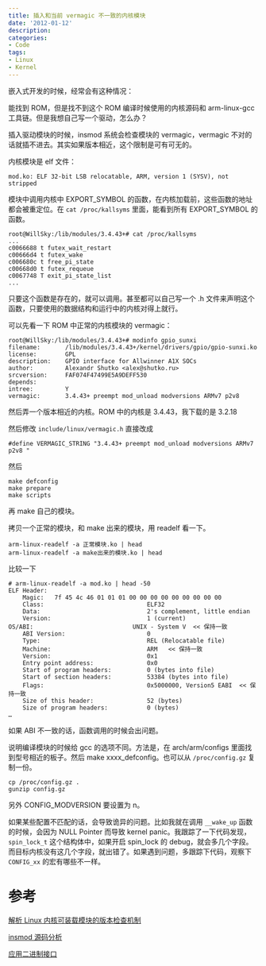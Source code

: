 ```yaml
---
title: 插入和当前 vermagic 不一致的内核模块
date: '2012-01-12'
description:
categories:
- Code
tags:
- Linux
- Kernel
---
```


嵌入式开发的时候，经常会有这种情况：

能找到 ROM，但是找不到这个 ROM 编译时候使用的内核源码和 arm-linux-gcc 工具链。但是我想自己写一个驱动，怎么办？

插入驱动模块的时候，insmod 系统会检查模块的 vermagic，vermagic 不对的话就插不进去。其实如果版本相近，这个限制是可有可无的。

内核模块是 elf 文件：

``` 
mod.ko: ELF 32-bit LSB relocatable, ARM, version 1 (SYSV), not stripped
```

模块中调用内核中 EXPORT_SYMBOL 的函数，在内核加载前，这些函数的地址都会被重定位。在 `cat /proc/kallsyms` 里面，能看到所有 EXPORT_SYMBOL 的函数。

``` 
root@WillSky:/lib/modules/3.4.43+# cat /proc/kallsyms
...
c0066688 t futex_wait_restart
c00666d4 t futex_wake
c006680c t free_pi_state
c00668d0 t futex_requeue
c0067748 T exit_pi_state_list
...
```

只要这个函数是存在的，就可以调用。甚至都可以自己写一个 .h 文件来声明这个函数，只要使用的数据结构和运行中的内核对得上就行。

可以先看一下 ROM 中正常的内核模块的 vermagic：

``` 
root@WillSky:/lib/modules/3.4.43+# modinfo gpio_sunxi
filename:       /lib/modules/3.4.43+/kernel/drivers/gpio/gpio-sunxi.ko
license:        GPL
description:    GPIO interface for Allwinner A1X SOCs
author:         Alexandr Shutko <alex@shutko.ru>
srcversion:     FAF074F47499E5A9DEFF530
depends:
intree:         Y
vermagic:       3.4.43+ preempt mod_unload modversions ARMv7 p2v8
```

然后弄一个版本相近的内核。ROM 中的内核是 3.4.43，我下载的是 3.2.18

然后修改 `include/linux/vermagic.h` 直接改成

``` 
#define VERMAGIC_STRING "3.4.43+ preempt mod_unload modversions ARMv7 p2v8 "
```

然后

``` 
make defconfig
make prepare
make scripts
```

再 make 自己的模块。

拷贝一个正常的模块，和 make 出来的模块，用 readelf 看一下。

``` 
arm-linux-readelf -a 正常模块.ko | head
arm-linux-readelf -a make出来的模块.ko | head
```

比较一下

``` 
# arm-linux-readelf -a mod.ko | head -50
ELF Header:
	Magic:   7f 45 4c 46 01 01 01 00 00 00 00 00 00 00 00 00
	Class:                             ELF32
	Data:                              2's complement, little endian
	Version:                           1 (current)
OS/ABI:                            UNIX - System V  << 保持一致
	ABI Version:                       0
	Type:                              REL (Relocatable file)
	Machine:                           ARM   << 保持一致
	Version:                           0x1		
	Entry point address:               0x0
	Start of program headers:          0 (bytes into file)
	Start of section headers:          53384 (bytes into file)
	Flags:                             0x5000000, Version5 EABI  << 保持一致
	Size of this header:               52 (bytes)
	Size of program headers:           0 (bytes)
…
```

如果 ABI 不一致的话，函数调用的时候会出问题。

说明编译模块的时候给 gcc 的选项不同。方法是，在 arch/arm/configs 里面找到型号相近的板子。然后 make xxxx_defconfig。也可以从 `/proc/config.gz` 复制一份。

``` 
cp /proc/config.gz .
gunzip config.gz
```

另外 CONFIG_MODVERSION 要设置为 n。

如果某些配置不匹配的话，会导致诡异的问题。比如我就在调用 `__wake_up` 函数的时候，会因为 NULL Pointer 而导致 kernel panic。我跟踪了一下代码发现，`spin_lock_t` 这个结构体中，如果开启 spin_lock 的 debug，就会多几个字段。而目标内核没有这几个字段，就出错了。如果遇到问题，多跟踪下代码，观察下 `CONFIG_xx` 的宏有哪些不一样。

# 参考

[解析 Linux 内核可装载模块的版本检查机制](http://www.ibm.com/developerworks/cn/linux/l-cn-kernelmodules/)

[insmod 源码分析](http://blog.chinaunix.net/uid-24734229-id-3393925.html)

[应用二进制接口](http://zh.wikipedia.org/zh-cn/应用二进制接口)